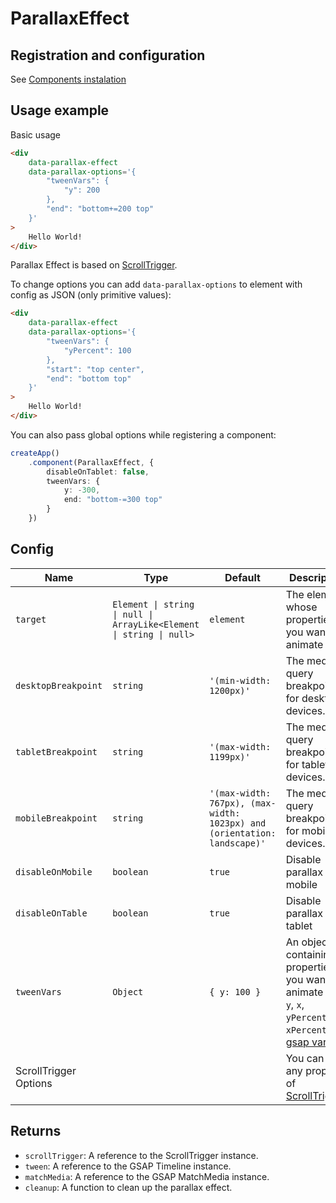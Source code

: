 # ParallaxEffect

## Registration and configuration

See [Components instalation](/docs/components_instalation.md)

## Usage example

Basic usage

```html
<div 
	data-parallax-effect 
	data-parallax-options='{
		"tweenVars": {
			"y": 200 
		},
		"end": "bottom+=200 top"
	}'
>
	Hello World!
</div>
```

Parallax Effect is based on [ScrollTrigger](https://greensock.com/docs/v3/Plugins/ScrollTrigger).

To change options you can add `data-parallax-options` to element with config as JSON (only primitive values):

```html
<div 
	data-parallax-effect 
	data-parallax-options='{
		"tweenVars": {
			"yPercent": 100 
		},
		"start": "top center",
		"end": "bottom top"
	}'
>
	Hello World!
</div>
```

You can also pass global options while registering a component:

```ts
createApp()
    .component(ParallaxEffect, {
		disableOnTablet: false,
		tweenVars: {
			y: -300,
			end: "bottom-=300 top"
		}
	})
```

<!-- 
### Composable

```ts
import { ParallaxEffect } from '@ovee.js/toolkit'

export const MyComponent = defineComponent(element, () => {
	useComponent(ParallaxEffect, {
		tweenVars: {
			y: element.offsetHeight,
		}
	});
})
```
-->

## Config

| Name | Type | Default | Description |
| -- | -- | -- | -- |
| `target` | `Element \| string \| null \| ArrayLike<Element \| string \| null>` | `element` | The element whose properties you want to animate |
| `desktopBreakpoint` | `string` | `'(min-width: 1200px)'` | The media query breakpoint for desktop devices. |
| `tabletBreakpoint`  | `string` | `'(max-width: 1199px)'` | The media query breakpoint for tablet devices. |
| `mobileBreakpoint`  | `string` | `'(max-width: 767px), (max-width: 1023px) and (orientation: landscape)'` | The media query breakpoint for mobile devices. |
| `disableOnMobile` | `boolean` | `true` | Disable parallax on mobile |
| `disableOnTable` | `boolean` | `true` | Disable parallax on tablet |
| `tweenVars` | `Object` | `{ y: 100 }` | An object containing properties you want to animate (eg. `y`, `x`, `yPercent`, `xPercent` - [gsap vars](https://greensock.com/docs/v3/GSAP/gsap.to())) |
| ScrollTrigger Options |  |  | You can pass any property of [ScrollTrigger](https://greensock.com/docs/v3/Plugins/ScrollTrigger/static.create()). |


## Returns

- `scrollTrigger`: A reference to the ScrollTrigger instance.
- `tween`: A reference to the GSAP Timeline instance.
- `matchMedia`: A reference to the GSAP MatchMedia instance.
- `cleanup`: A function to clean up the parallax effect.